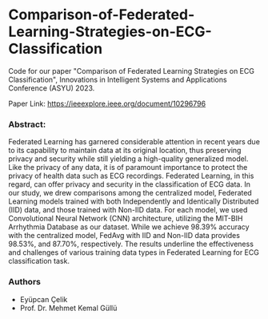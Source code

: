 # Comparison-of-Federated-Learning-Strategies-on-ECG-Classification
Code for our paper "Comparison of Federated Learning Strategies on ECG Classification", Innovations in Intelligent Systems and Applications Conference (ASYU) 2023.

Paper Link: https://ieeexplore.ieee.org/document/10296796

### Abstract:
Federated Learning has garnered considerable attention in recent years due to its capability to maintain data at its original location, thus preserving privacy and security while still yielding a high-quality generalized model. Like the privacy of any data, it is of paramount importance to protect the privacy of health data such as ECG recordings. Federated Learning, in this regard, can offer privacy and security in the classification of ECG data. In our study, we drew comparisons among the centralized model, Federated Learning models trained with both Independently and Identically Distributed (IID) data, and those trained with Non-IID data. For each model, we used Convolutional Neural Network (CNN) architecture, utilizing the MIT-BIH Arrhythmia Database as our dataset. While we achieve 98.39% accuracy with the centralized model, FedAvg with IID and Non-IID data provides 98.53%, and 87.70%, respectively. The results underline the effectiveness and challenges of various training data types in Federated Learning for ECG classification task.

### Authors
* Eyüpcan Çelik
* Prof. Dr. Mehmet Kemal Güllü
